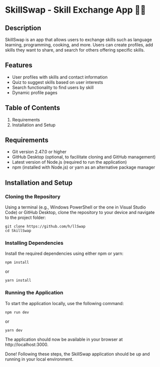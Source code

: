 # SkillSwap - Skill Exchange App 👀🔁

## Description
SkillSwap is an app that allows users to exchange skills such as language learning, programming, cooking, and more. Users can create profiles, add skills they want to share, and search for others offering specific skills.

## Features
- User profiles with skills and contact information
- Quiz to suggest skills based on user interests
- Search functionality to find users by skill
- Dynamic profile pages

## Table of Contents
1. Requirements
2. Installation and Setup

## Requirements
- Git version 2.47.0 or higher 
- GitHub Desktop (optional, to facilitate cloning and GitHub management)
- Latest version of Node.js (required to run the application)
- npm (installed with Node.js) or yarn as an alternative package manager

## Installation and Setup
### Cloning the Repository  

Using a terminal (e.g., Windows PowerShell or the one in Visual Studio Code) or GitHub Desktop, clone the repository to your device and navigate to the project folder:

```
git clone https://github.com/h/llSwap
cd SkillSwap
```

### Installing Dependencies

Install the required dependencies using either npm or yarn:

```
npm install
```
or
```
yarn install
```
### Running the Application

To start the application locally, use the following command:

```
npm run dev
```
or
``` 
yarn dev  
```
The application should now be available in your browser at http://localhost:3000.

Done! Following these steps, the SkillSwap application should be up and running in your local environment.